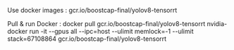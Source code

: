 Use docker images :
gcr.io/boostcap-final/yolov8-tensorrt

Pull & run Docker :
docker pull gcr.io/boostcap-final/yolov8-tensorrt
nvidia-docker run -it --gpus all --ipc=host --ulimit memlock=-1 --ulimit stack=67108864 gcr.io/boostcap-final/yolov8-tensorrt

